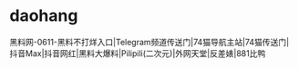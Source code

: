 # daohang
黑料网-0611-黑料不打烊入口|Telegram频道传送门|74猫导航主站|74猫传送门|抖音Max|抖音网红|黑料大爆料|Pilipili(二次元)|外网天堂|反差婊|881比鸭
